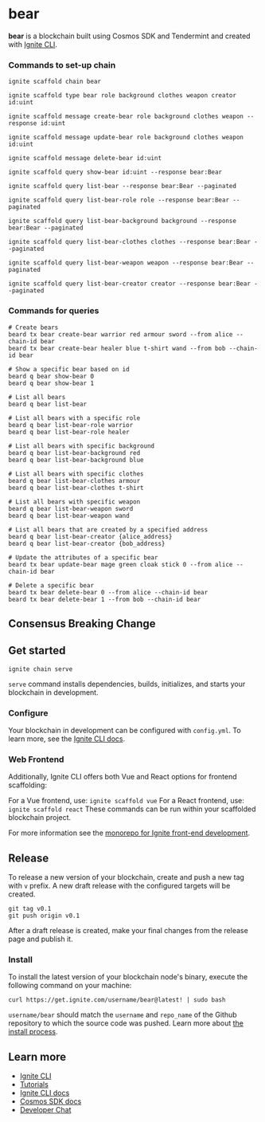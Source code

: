# bear
**bear** is a blockchain built using Cosmos SDK and Tendermint and created with [Ignite CLI](https://ignite.com/cli).

### Commands to set-up chain
```
ignite scaffold chain bear

ignite scaffold type bear role background clothes weapon creator id:uint

ignite scaffold message create-bear role background clothes weapon --response id:uint

ignite scaffold message update-bear role background clothes weapon id:uint

ignite scaffold message delete-bear id:uint

ignite scaffold query show-bear id:uint --response bear:Bear

ignite scaffold query list-bear --response bear:Bear --paginated

ignite scaffold query list-bear-role role --response bear:Bear --paginated

ignite scaffold query list-bear-background background --response bear:Bear --paginated

ignite scaffold query list-bear-clothes clothes --response bear:Bear --paginated

ignite scaffold query list-bear-weapon weapon --response bear:Bear --paginated

ignite scaffold query list-bear-creator creator --response bear:Bear --paginated
```

### Commands for queries
```
# Create bears
beard tx bear create-bear warrior red armour sword --from alice --chain-id bear
beard tx bear create-bear healer blue t-shirt wand --from bob --chain-id bear

# Show a specific bear based on id
beard q bear show-bear 0
beard q bear show-bear 1

# List all bears
beard q bear list-bear

# List all bears with a specific role
beard q bear list-bear-role warrior
beard q bear list-bear-role healer

# List all bears with specific background
beard q bear list-bear-background red
beard q bear list-bear-background blue

# List all bears with specific clothes
beard q bear list-bear-clothes armour
beard q bear list-bear-clothes t-shirt

# List all bears with specific weapon
beard q bear list-bear-weapon sword
beard q bear list-bear-weapon wand

# List all bears that are created by a specified address
beard q bear list-bear-creator {alice_address}
beard q bear list-bear-creator {bob_address}

# Update the attributes of a specific bear
beard tx bear update-bear mage green cloak stick 0 --from alice --chain-id bear

# Delete a specific bear
beard tx bear delete-bear 0 --from alice --chain-id bear
beard tx bear delete-bear 1 --from bob --chain-id bear
```

## Consensus Breaking Change

## Get started

```
ignite chain serve
```

`serve` command installs dependencies, builds, initializes, and starts your blockchain in development.

### Configure

Your blockchain in development can be configured with `config.yml`. To learn more, see the [Ignite CLI docs](https://docs.ignite.com).

### Web Frontend

Additionally, Ignite CLI offers both Vue and React options for frontend scaffolding:

For a Vue frontend, use: `ignite scaffold vue`
For a React frontend, use: `ignite scaffold react`
These commands can be run within your scaffolded blockchain project. 


For more information see the [monorepo for Ignite front-end development](https://github.com/ignite/web).

## Release
To release a new version of your blockchain, create and push a new tag with `v` prefix. A new draft release with the configured targets will be created.

```
git tag v0.1
git push origin v0.1
```

After a draft release is created, make your final changes from the release page and publish it.

### Install
To install the latest version of your blockchain node's binary, execute the following command on your machine:

```
curl https://get.ignite.com/username/bear@latest! | sudo bash
```
`username/bear` should match the `username` and `repo_name` of the Github repository to which the source code was pushed. Learn more about [the install process](https://github.com/allinbits/starport-installer).

## Learn more

- [Ignite CLI](https://ignite.com/cli)
- [Tutorials](https://docs.ignite.com/guide)
- [Ignite CLI docs](https://docs.ignite.com)
- [Cosmos SDK docs](https://docs.cosmos.network)
- [Developer Chat](https://discord.gg/ignite)

